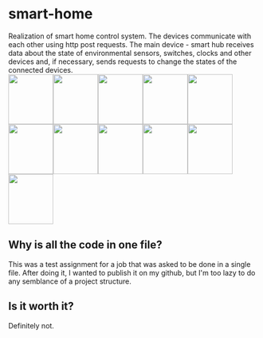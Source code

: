 # smart-home
Realization of smart home control system.
The devices communicate with each other using http post requests. The main device - smart hub receives data about the state of environmental sensors, switches, clocks and other devices and, if necessary, sends requests to change the states of the connected devices.  
<img src="https://psv4.userapi.com/c235031/u319767115/docs/d48/8e67dfb35119/weird-cat-gremlin-cat.gif?extra=MwZrT4j_iimJnzEf7eC5RbtqsXIZuGpg0CYvIAobJ3V66fv_VziLh1fsy79eHmejVQPjB7zWnI-83ptJW00XmGGbCn3fXdAe-mQTTlYW8_0uE1qRzsbsW9PK5mauN9zK-MQHXtLSTTpO3QXzdQBbCMY" width="90" height="100"/><img src="https://psv4.userapi.com/c235031/u319767115/docs/d48/8e67dfb35119/weird-cat-gremlin-cat.gif?extra=MwZrT4j_iimJnzEf7eC5RbtqsXIZuGpg0CYvIAobJ3V66fv_VziLh1fsy79eHmejVQPjB7zWnI-83ptJW00XmGGbCn3fXdAe-mQTTlYW8_0uE1qRzsbsW9PK5mauN9zK-MQHXtLSTTpO3QXzdQBbCMY" width="90" height="100"/><img src="https://psv4.userapi.com/c235031/u319767115/docs/d48/8e67dfb35119/weird-cat-gremlin-cat.gif?extra=MwZrT4j_iimJnzEf7eC5RbtqsXIZuGpg0CYvIAobJ3V66fv_VziLh1fsy79eHmejVQPjB7zWnI-83ptJW00XmGGbCn3fXdAe-mQTTlYW8_0uE1qRzsbsW9PK5mauN9zK-MQHXtLSTTpO3QXzdQBbCMY" width="90" height="100"/><img src="https://psv4.userapi.com/c235031/u319767115/docs/d48/8e67dfb35119/weird-cat-gremlin-cat.gif?extra=MwZrT4j_iimJnzEf7eC5RbtqsXIZuGpg0CYvIAobJ3V66fv_VziLh1fsy79eHmejVQPjB7zWnI-83ptJW00XmGGbCn3fXdAe-mQTTlYW8_0uE1qRzsbsW9PK5mauN9zK-MQHXtLSTTpO3QXzdQBbCMY" width="90" height="100"/><img src="https://psv4.userapi.com/c235031/u319767115/docs/d48/8e67dfb35119/weird-cat-gremlin-cat.gif?extra=MwZrT4j_iimJnzEf7eC5RbtqsXIZuGpg0CYvIAobJ3V66fv_VziLh1fsy79eHmejVQPjB7zWnI-83ptJW00XmGGbCn3fXdAe-mQTTlYW8_0uE1qRzsbsW9PK5mauN9zK-MQHXtLSTTpO3QXzdQBbCMY" width="90" height="100"/><img src="https://psv4.userapi.com/c235031/u319767115/docs/d48/8e67dfb35119/weird-cat-gremlin-cat.gif?extra=MwZrT4j_iimJnzEf7eC5RbtqsXIZuGpg0CYvIAobJ3V66fv_VziLh1fsy79eHmejVQPjB7zWnI-83ptJW00XmGGbCn3fXdAe-mQTTlYW8_0uE1qRzsbsW9PK5mauN9zK-MQHXtLSTTpO3QXzdQBbCMY" width="90" height="100"/><img src="https://psv4.userapi.com/c235031/u319767115/docs/d48/8e67dfb35119/weird-cat-gremlin-cat.gif?extra=MwZrT4j_iimJnzEf7eC5RbtqsXIZuGpg0CYvIAobJ3V66fv_VziLh1fsy79eHmejVQPjB7zWnI-83ptJW00XmGGbCn3fXdAe-mQTTlYW8_0uE1qRzsbsW9PK5mauN9zK-MQHXtLSTTpO3QXzdQBbCMY" width="90" height="100"/><img src="https://psv4.userapi.com/c235031/u319767115/docs/d48/8e67dfb35119/weird-cat-gremlin-cat.gif?extra=MwZrT4j_iimJnzEf7eC5RbtqsXIZuGpg0CYvIAobJ3V66fv_VziLh1fsy79eHmejVQPjB7zWnI-83ptJW00XmGGbCn3fXdAe-mQTTlYW8_0uE1qRzsbsW9PK5mauN9zK-MQHXtLSTTpO3QXzdQBbCMY" width="90" height="100"/><img src="https://psv4.userapi.com/c235031/u319767115/docs/d48/8e67dfb35119/weird-cat-gremlin-cat.gif?extra=MwZrT4j_iimJnzEf7eC5RbtqsXIZuGpg0CYvIAobJ3V66fv_VziLh1fsy79eHmejVQPjB7zWnI-83ptJW00XmGGbCn3fXdAe-mQTTlYW8_0uE1qRzsbsW9PK5mauN9zK-MQHXtLSTTpO3QXzdQBbCMY" width="90" height="100"/><img src="https://psv4.userapi.com/c235031/u319767115/docs/d48/8e67dfb35119/weird-cat-gremlin-cat.gif?extra=MwZrT4j_iimJnzEf7eC5RbtqsXIZuGpg0CYvIAobJ3V66fv_VziLh1fsy79eHmejVQPjB7zWnI-83ptJW00XmGGbCn3fXdAe-mQTTlYW8_0uE1qRzsbsW9PK5mauN9zK-MQHXtLSTTpO3QXzdQBbCMY" width="90" height="100"/><img src="https://psv4.userapi.com/c235031/u319767115/docs/d48/8e67dfb35119/weird-cat-gremlin-cat.gif?extra=MwZrT4j_iimJnzEf7eC5RbtqsXIZuGpg0CYvIAobJ3V66fv_VziLh1fsy79eHmejVQPjB7zWnI-83ptJW00XmGGbCn3fXdAe-mQTTlYW8_0uE1qRzsbsW9PK5mauN9zK-MQHXtLSTTpO3QXzdQBbCMY" width="90" height="100"/>
## Why is all the code in one file?
This was a test assignment for a job that was asked to be done in a single file. After doing it, I wanted to publish it on my github, but I'm too lazy to do any semblance of a project structure.
## Is it worth it?
Definitely not.
